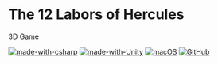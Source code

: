 # The 12 Labors of Hercules
3D Game

[![made-with-csharp](https://img.shields.io/badge/Made%20with-C%20Sharp-1f425f.svg)](https://docs.microsoft.com/en-us/dotnet/csharp/programming-guide/) [![made-with-Unity](https://img.shields.io/badge/Made%20with-Unity-1f425f.svg)](https://shields.io/) [![macOS](https://svgshare.com/i/ZjP.svg)](https://svgshare.com/i/ZjP.svg) [![GitHub](https://badgen.net/badge/icon/github?icon=github&label)](https://github.com/sammurraytuesta)
